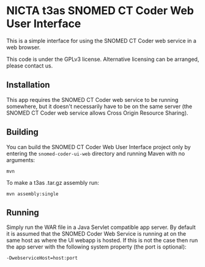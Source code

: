 # NICTA t3as SNOMED CT Coder Web User Interface

This is a simple interface for using the SNOMED CT Coder web service in a web browser.

This code is under the GPLv3 license. Alternative licensing can be arranged, please contact us.

## Installation

This app requires the SNOMED CT Coder web service to be running somewhere, but it doesn't necessarily have to be on the same server (the SNOMED CT Coder web service allows Cross Origin Resource Sharing).

## Building

You can build the SNOMED CT Coder Web User Interface project only by entering the `snomed-coder-ui-web` directory and running Maven with no arguments:

    mvn

To make a t3as .tar.gz assembly run:

    mvn assembly:single

## Running

Simply run the WAR file in a Java Servlet compatible app server. By default it is assumed that the SNOMED Coder Web Service is running at on the same host as where the UI webapp is hosted. If this is not the case then run the app server with the following system property (the port is optional):

    -DwebserviceHost=host:port
